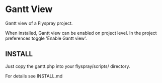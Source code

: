 # Gantt View

Gantt view of a Flyspray project.

When installed, Gantt view can be enabled on project level. In the project preferences toggle 'Enable Gantt view'. 

## INSTALL

Just copy the gantt.php into your flyspray/scripts/ directory.

For details see INSTALL.md
